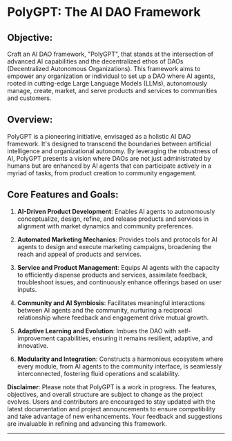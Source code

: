 # **PolyGPT: The AI DAO Framework**

## **Objective:**

Craft an AI DAO framework, "PolyGPT", that stands at the intersection of advanced AI capabilities and the decentralized ethos of DAOs (Decentralized Autonomous Organizations). This framework aims to empower any organization or individual to set up a DAO where AI agents, rooted in cutting-edge Large Language Models (LLMs), autonomously manage, create, market, and serve products and services to communities and customers.

## **Overview:**

PolyGPT is a pioneering initiative, envisaged as a holistic AI DAO framework. It's designed to transcend the boundaries between artificial intelligence and organizational autonomy. By leveraging the robustness of AI, PolyGPT presents a vision where DAOs are not just administrated by humans but are enhanced by AI agents that can participate actively in a myriad of tasks, from product creation to community engagement.

## **Core Features and Goals:**

1. **AI-Driven Product Development**: Enables AI agents to autonomously conceptualize, design, refine, and release products and services in alignment with market dynamics and community preferences.
   
2. **Automated Marketing Mechanics**: Provides tools and protocols for AI agents to design and execute marketing campaigns, broadening the reach and appeal of products and services.
   
3. **Service and Product Management**: Equips AI agents with the capacity to efficiently dispense products and services, assimilate feedback, troubleshoot issues, and continuously enhance offerings based on user inputs.
   
4. **Community and AI Symbiosis**: Facilitates meaningful interactions between AI agents and the community, nurturing a reciprocal relationship where feedback and engagement drive mutual growth.
   
5. **Adaptive Learning and Evolution**: Imbues the DAO with self-improvement capabilities, ensuring it remains resilient, adaptive, and innovative.
   
6. **Modularity and Integration**: Constructs a harmonious ecosystem where every module, from AI agents to the community interface, is seamlessly interconnected, fostering fluid operations and scalability.

**Disclaimer**: Please note that PolyGPT is a work in progress. The features, objectives, and overall structure are subject to change as the project evolves. Users and contributors are encouraged to stay updated with the latest documentation and project announcements to ensure compatibility and take advantage of new enhancements. Your feedback and suggestions are invaluable in refining and advancing this framework.

---